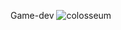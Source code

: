   G a m e - d e v 
 ![colosseum](https://github.com/shoaibgi/Game-dev/assets/117749264/afae3b79-2f9a-4b8c-af90-6e2389ff0c4c)




 
 
